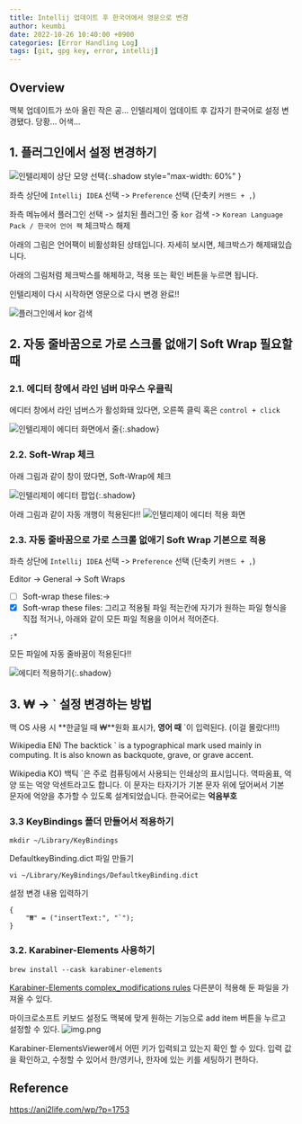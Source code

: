 ```yaml
---
title: Intellij 업데이트 후 한국어에서 영문으로 변경
author: keumbi
date: 2022-10-26 10:40:00 +0900
categories: [Error Handling Log]
tags: [git, gpg key, error, intellij]
---
```


## Overview
맥북 업데이트가 쏘아 올린 작은 공... 인텔리제이 업데이트 후 갑자기 한국어로 설정 변경됐다. 당황... 어색...

## 1. 플러그인에서 설정 변경하기
![인텔리제이 상단 모양 선택](/assets/img/img-intellij-top.png){:.shadow style="max-width: 60%" }

좌측 상단에 `Intellij IDEA` 선택 -> `Preference` 선택 (단축키 `커멘드 + ,`)

좌측 메뉴에서 플러그인 선택 -> 설치된 플러그인 중 `kor` 검색 -> `Korean Language Pack / 한국어 언어 팩` 체크박스 해제

아래의 그림은 언어팩이 비활성화된 상태입니다. 자세히 보시면, 체크박스가 해제돼있습니다.

아래의 그림처럼 체크박스를 해체하고, 적용 또는 확인 버튼을 누르면 됩니다.

인텔리제이 다시 시작하면 영문으로 다시 변경 완료!!

![플러그인에서 kor 검색](/assets/img/img-plugin-kor.png)


## 2. 자동 줄바꿈으로 가로 스크롤 없애기 Soft Wrap 필요할 때

### 2.1. 에디터 창에서 라인 넘버 마우스 우클릭
에디터 창에서 라인 넘버스가 활성화돼 있다면, 오른쪽 클릭 혹은 `control + click`

![인텔리제이 에디터 화면에서 줄](/assets/img/img-intellij-num.png){:.shadow}

### 2.2. Soft-Wrap 체크
아래 그림과 같이 창이 떴다면, Soft-Wrap에 체크

![인텔리제이 에디터 팝업](/assets/img/img-intellij-pop-up.png){:.shadow}

아래 그림과 같이 자동 개행이  적용된다!!
![인텔리제이 에디터 적용 화면](/assets/img/img-intellij-soft-wrap.png)


### 2.3. 자동 줄바꿈으로 가로 스크롤 없애기 Soft Wrap 기본으로 적용
좌측 상단에 `Intellij IDEA` 선택 -> `Preference` 선택 (단축키 `커멘드 + ,`)

Editor -> General -> Soft Wraps
- [ ] Soft-wrap these files:->
- [x] Soft-wrap these files:
그리고 적용될 파일 적는칸에 자기가 원하는 파일 형식을 직접 적거나, 아래와 같이 모든 파일 적용을 이어서 적어준다.
```
;*
```
모든 파일에 자동 줄바꿈이 적용된다!!

![에디터 적용하기](/assets/img/img-intellij-editor-general.png){:.shadow}


## 3. ₩ → ` 설정 변경하는 방법
맥 OS 사용 시 **한글일 때 ₩**원화 표시가, **영어 때** `이 입력된다. (이걸 몰랐다!!!)

Wikipedia EN) The backtick ` is a typographical mark used mainly in computing. It is also known as backquote, grave, or grave accent.

Wikipedia KO) 백틱 `은 주로 컴퓨팅에서 사용되는 인쇄상의 표시입니다. 역따옴표, 억양 또는 억양 악센트라고도 합니다. 이 문자는 타자기가 기본 문자 위에 덮어써서 기본 문자에 억양을 추가할 수 있도록 설계되었습니다. 한국어로는 **억음부호**


### 3.3 KeyBindings 폴더 만들어서 적용하기

```
mkdir ~/Library/KeyBindings
```

DefaultkeyBinding.dict 파일 만들기

```
vi ~/Library/KeyBindings/DefaultkeyBinding.dict
```

설정 변경 내용 입력하기

```
{
    "₩" = ("insertText:", "`");
}
```

### 3.2. Karabiner-Elements 사용하기
```
brew install --cask karabiner-elements
```
[Karabiner-Elements complex_modifications rules](https://ke-complex-modifications.pqrs.org/#korean_won_to_backtick) 다른분이 적용해 둔 파일을 가져올 수 있다.

마이크로소프트 키보드 설정도 맥북에 맞게 원하는 기능으로 add item 버튼을 누르고 설정할 수 있다.
![img.png](/assets/img/img-karabiner-keyboard.png)

Karabiner-ElementsViewer에서 어떤 키가 입력되고 있는지 확인 할 수 있다.
입력 값을 확인하고, 수정할 수 있어서 한/영키나, 한자에 있는 키를 세팅하기 편하다.


## Reference
<https://ani2life.com/wp/?p=1753>
